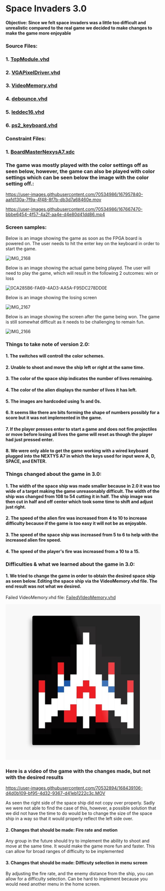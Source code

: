 # Space Invaders 3.0


#### Objective: Since we felt space invaders was a little too difficult and unrealistic compared to the real game we decided to make changes to make the game more enjoyable

### Source Files: 

### 1. [TopModule.vhd](./TopModule.vhd)

### 2. [VGAPixelDriver.vhd](./VGAPixelDriver.vhd)

### 3. [VideoMemory.vhd](./VideoMemory.vhd)

### 4. [debounce.vhd](./debounce.vhd)

### 5. [leddec16.vhd](./leddec16.vhd)

### 6. [ps2_keyboard.vhd](./ps2_keyboard.vhd)

### Constraint Files: 

### 1. [BoardMasterNexysA7.xdc](./BoardMasterNexysA7.xdc)


### The game was mostly played with the color settings off as seen below, however, the game can also be played with color settings which can be seen below the image with the color setting off.:

https://user-images.githubusercontent.com/70534986/167957840-aafd130a-7f9a-4f48-8f7b-db3d7a68460e.mov

https://user-images.githubusercontent.com/70534986/167667470-bbbe6454-4f57-4a2f-aa4e-d4e80d41dd86.mp4

### Screen samples:

Below is an image showing the game as soon as the FPGA board is powered on. The user needs to hit the enter key on the keyboard in order to start the game.

![IMG_2168](https://user-images.githubusercontent.com/70534986/167956710-839623b3-a978-4757-89cd-5429d8cb44ec.jpg)

Below is an image showing the actual game being played. The user will need to play the game, which will result in the following 2 outcomes: win or loss

![0CA285B6-FA69-4AD3-AA5A-F95DC278DD0E](https://user-images.githubusercontent.com/70534986/167956667-797a8010-3e97-4820-9a10-25a6ce4fd686.jpg)

Below is an image showing the losing screen

![IMG_2167](https://user-images.githubusercontent.com/70534986/167956692-6a9f9bf8-4bc1-48e8-b178-dd29006a1e26.jpg)

Below is an image showing the screen after the game being won. The game is still somewhat difficult as it needs to be challenging to remain fun. 

![IMG_2166](https://user-images.githubusercontent.com/70534986/167956677-81350662-5cd3-43d1-80cf-e939b32c77e4.jpg)


### Things to take note of version 2.0:

#### 1. The switches will controll the color schemes.
#### 2. Unable to shoot and move the ship left or right at the same time.
#### 3. The color of the space ship indicates the number of lives remaining.
#### 4. The color of the alien displays the number of lives it has left.
#### 5. The images are hardcoded using 1s and 0s.
#### 6. It seems like there are bits forming the shape of numbers possibly for a score but it was not implemented in the game.
#### 7. If the player presses enter to start a game and does not fire projectiles or move before losing all lives the game will reset as though the player had just pressed enter. 
#### 8. We were only able to get the game working with a wired keyboard plugged into the NEXTYS A7 in which the keys used for input were A, D, SPACE, and ENTER.

### Things changed about the game in 3.0:
#### 1. The width of the space ship was made smaller because in 2.0 it was too wide of a target making the game unreasonably difficult. The width of the ship was changed from 108 to 54 cutting it in half. The ship image was then cut in half and off center which took some time to shift and adjust just right.
#### 2. The speed of the alien fire was increased from 4 to 10 to increase difficulty because if the game is too easy it will not be as enjoyable.
#### 3. The speed of the space ship was increased from 5 to 6 to help with the increased alien fire speed.
#### 4. The speed of the player's fire was increased from a 10 to a 15.

### Difficulties & what we learned about the game in 3.0:

#### 1. We tried to change the game in order to obtain the desired space ship as seen below. Editing the space ship via the VideoMemory.vhd file. The end result was not what we desired. 

Failed VideoMemory.vhd file: [FailedVIdeoMemory.vhd](./FailedVIdeoMemory.vhd)

![This is an image](https://github.com/Hlederma/CPE-487/blob/00740e0ecfebe8df7a87710e1b33130e2524d8b9/Final%20Project/DesiredShip.png)

### Here is a video of the game with the changes made, but not with the desired results


https://user-images.githubusercontent.com/70532894/168439106-d4d0b109-bf95-4d32-9367-d41eb1222c3c.MOV

As seen the right side of the space ship did not copy over properly. Sadly we were not able to find the case of this, however, a possible solution that we did not have the time to do would be to change the size of the space ship in a way so that it would properly reflect the left side over. 

#### 2. Changes that should be made: Fire rate and motion

Any group in the future should try to implement the ability to shoot and move at the same time. It would make the game more fun and faster. This can allow for broad ranges of difficulty to be implemented

#### 3. Changes that should be made: Difficuty selection in menu screen

By adjusting the fire rate, and the enemy distance from  the ship, you can allow for a difficulty selection. Can be hard to implement because you would need another menu in the home screen. 
